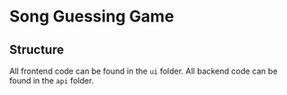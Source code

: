 # Song Guessing Game

## Structure

All frontend code can be found in the `ui` folder. All backend code can be found in the `api` folder.